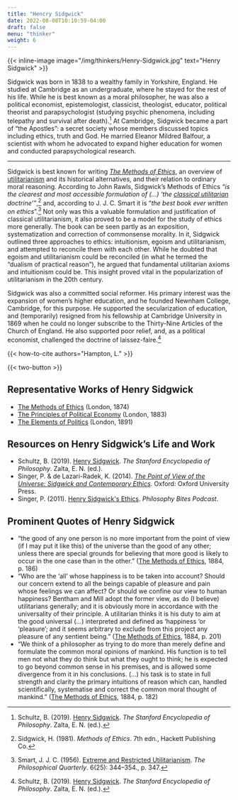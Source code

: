 ```yaml
---
title: "Hencry Sidgwick"
date: 2022-08-08T10:10:59-04:00
draft: false
menu: "thinker"
weight: 6
---
```


{{< inline-image image="/img/thinkers/Henry-Sidgwick.jpg" text="Henry Sidgwick" >}}

Sidgwick was born in 1838 to a wealthy family in Yorkshire, England. He studied at Cambridge as an undergraduate, where he stayed for the rest of his life. While he is best known as a moral philosopher, he was also a political economist, epistemologist, classicist, theologist, educator, political theorist and parapsychologist (studying psychic phenomena, including telepathy and survival after death).[^1] At Cambridge, Sidgwick became a part of “the Apostles”: a secret society whose members discussed topics including ethics, truth and God. He married Eleanor Mildred Balfour, a scientist with whom he advocated to expand higher education for women and conducted parapsychological research.

---

Sidgwick is best known for writing _[The Methods of Ethics](https://www.earlymoderntexts.com/assets/pdfs/sidgwick1874.pdf)_, an overview of [utilitarianism](https://www.utilitarianism.net/introduction-to-utilitarianism) and its historical alternatives, and their relation to ordinary moral reasoning. According to John Rawls, Sidgwick’s Methods of Ethics _“is the clearest and most accessible formulation of (...) ‘the [classical utilitarian](https://www.utilitarianism.net/types-of-utilitarianism#the-two-elements-of-classical-utilitarianism) doctrine’”_,[^2] and, according to J. J. C. Smart it is “_the best book ever written on ethics_”.[^3] Not only was this a valuable formulation and justification of classical utilitarianism, it also proved to be a model for the study of ethics more generally. The book can be seen partly as an exposition, systematization and correction of commonsense morality. In it, Sidgwick outlined three approaches to ethics: intuitionism, egoism and utilitarianism, and attempted to reconcile them with each other. While he doubted that egoism and utilitarianism could be reconciled (in what he termed the “dualism of practical reason”), he argued that fundamental utilitarian axioms and intuitionism could be. This insight proved vital in the popularization of utilitarianism in the 20th century.

Sidgwick was also a committed social reformer. His primary interest was the expansion of women’s higher education, and he founded Newnham College, Cambridge, for this purpose. He supported the secularization of education, and (temporarily) resigned from his fellowship at Cambridge University in 1869 when he could no longer subscribe to the Thirty-Nine Articles of the Church of England. He also supported poor relief, and, as a political economist, challenged the doctrine of laissez-faire.[^4]

{{< how-to-cite authors="Hampton, L." >}}

{{< two-button >}}

## Representative Works of Henry Sidgwick

* [The Methods of Ethics](https://www.earlymoderntexts.com/assets/pdfs/sidgwick1874.pdf) (London, 1874)
* [The Principles of Political Economy](https://archive.org/details/principlespolit01sidggoog/) (London, 1883)
* [The Elements of Politics](https://www.cambridge.org/core/books/elements-of-politics/33E843F9F178DDA117C6DEE00169A57B) (London, 1891)

## Resources on Henry Sidgwick’s Life and Work

* Schultz, B. (2019). [Henry Sidgwick](https://plato.stanford.edu/entries/sidgwick/). _The Stanford Encyclopedia of Philosophy_. Zalta, E. N. (ed.).
* Singer, P. & de Lazari-Radek, K. (2014). _[The Point of View of the Universe: Sidgwick and Contemporary Ethics](https://www.oxfordscholarship.com/view/10.1093/acprof:oso/9780199603695.001.0001/acprof-9780199603695)_. Oxford: Oxford University Press.
* Singer, P. (2011). [Henry Sidgwick's Ethics](https://philosophybites.com/2011/07/peter-singer-on-henry-sidgwicks-ethics.html). _Philosophy Bites Podcast_.

## Prominent Quotes of Henry Sidgwick

* “the good of any one person is no more important from the point of view (if I may put it like this) of the universe than the good of any other; unless there are special grounds for believing that more good is likely to occur in the one case than in the other.” ([The Methods of Ethics](https://www.earlymoderntexts.com/assets/pdfs/sidgwick1874.pdf), 1884, p. 186)
* “Who are the ‘all’ whose happiness is to be taken into account? Should our concern extend to all the beings capable of pleasure and pain whose feelings we can affect? Or should we confine our view to human happiness? Bentham and Mill adopt the former view, as do (I believe) utilitarians generally; and it is obviously more in accordance with the universality of their principle. A utilitarian thinks it is his duty to aim at the good universal (...) interpreted and defined as ‘happiness ‘or ‘pleasure’; and it seems arbitrary to exclude from this project any pleasure of any sentient being.” ([The Methods of Ethics](https://www.earlymoderntexts.com/assets/pdfs/sidgwick1874.pdf), 1884, p. 201)
* “We think of a philosopher as trying to do more than merely define and formulate the common moral opinions of mankind. His function is to tell men not what they do think but what they ought to think; he is expected to go beyond common sense in his premises, and is allowed some divergence from it in his conclusions. (...) his task is to state in full strength and clarity the primary intuitions of reason which can, handled scientifically, systematise and correct the common moral thought of mankind.” ([The Methods of Ethics](https://www.earlymoderntexts.com/assets/pdfs/sidgwick1874.pdf), 1884, p. 182)

[^1]:
     Schultz, B. (2019). [Henry Sidgwick](https://plato.stanford.edu/entries/sidgwick/). _The Stanford Encyclopedia of Philosophy_. Zalta, E. N. (ed.).

[^2]:
     Sidgwick, H. (1981). _Methods of Ethics_. 7th edn., Hackett Publishing Co.

[^3]:
     Smart, J. J. C. (1956). [Extreme and Restricted Utilitarianism](http://personal.lse.ac.uk/robert49/teaching/mm/articles/Smart_1956Utilitarianism.pdf). _The Philosophical Quarterly_. 6(25): 344–354., p. 347.

[^4]:
     Schultz, B. (2019). [Henry Sidgwick](https://plato.stanford.edu/entries/sidgwick/). _The Stanford Encyclopedia of Philosophy_. Zalta, E. N. (ed.).

